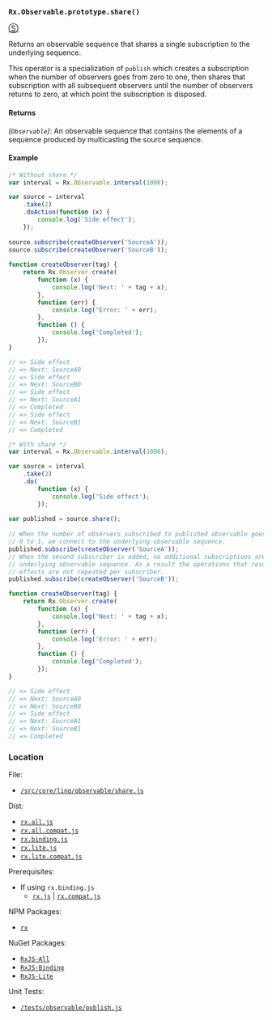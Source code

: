 ### `Rx.Observable.prototype.share()`
[&#x24C8;](https://github.com/Reactive-Extensions/RxJS/blob/master/src/core/linq/observable/share.js "View in source") 

Returns an observable sequence that shares a single subscription to the underlying sequence. 

This operator is a specialization of `publish` which creates a subscription when the number of observers goes from zero to one, then shares that subscription with all subsequent observers until the number of observers returns to zero, at which point the subscription is disposed.

#### Returns
*(`Observable`)*: An observable sequence that contains the elements of a sequence produced by multicasting the source sequence.
   
#### Example
```js
/* Without share */
var interval = Rx.Observable.interval(1000);

var source = interval
    .take(2)
    .doAction(function (x) { 
        console.log('Side effect');
    });
 
source.subscribe(createObserver('SourceA'));
source.subscribe(createObserver('SourceB'));
 
function createObserver(tag) {
    return Rx.Observer.create(
        function (x) {
            console.log('Next: ' + tag + x);
        },
        function (err) {
            console.log('Error: ' + err);   
        },
        function () {
            console.log('Completed');   
        });
}

// => Side effect
// => Next: SourceA0 
// => Side effect
// => Next: SourceB0 
// => Side effect
// => Next: SourceA1 
// => Completed
// => Side effect
// => Next: SourceB1 
// => Completed  

/* With share */
var interval = Rx.Observable.interval(1000);

var source = interval
    .take(2)
    .do(
        function (x) { 
            console.log('Side effect');
        });
 
var published = source.share();
 
// When the number of observers subscribed to published observable goes from 
// 0 to 1, we connect to the underlying observable sequence.
published.subscribe(createObserver('SourceA'));
// When the second subscriber is added, no additional subscriptions are added to the
// underlying observable sequence. As a result the operations that result in side 
// effects are not repeated per subscriber.
published.subscribe(createObserver('SourceB'));

function createObserver(tag) {
    return Rx.Observer.create(
        function (x) {
            console.log('Next: ' + tag + x);
        },
        function (err) {
            console.log('Error: ' + err);   
        },
        function () {
            console.log('Completed');   
        });
}

// => Side effect 
// => Next: SourceA0 
// => Next: SourceB0 
// => Side effect 
// => Next: SourceA1 
// => Next: SourceB1
// => Completed    
```

### Location

File:
- [`/src/core/linq/observable/share.js`](https://github.com/Reactive-Extensions/RxJS/blob/master/src/core/linq/observable/share.js)

Dist:
- [`rx.all.js`](https://github.com/Reactive-Extensions/RxJS/blob/master/dist/rx.all.js)
- [`rx.all.compat.js`](https://github.com/Reactive-Extensions/RxJS/blob/master/dist/rx.all.compat.js)
- [`rx.binding.js`](https://github.com/Reactive-Extensions/RxJS/blob/master/rx.binding.js)
- [`rx.lite.js`](https://github.com/Reactive-Extensions/RxJS/blob/master/rx.lite.js) 
- [`rx.lite.compat.js`](https://github.com/Reactive-Extensions/RxJS/blob/master/rx.lite.compat.js)

Prerequisites:
- If using `rx.binding.js`
  - [`rx.js`](https://github.com/Reactive-Extensions/RxJS/blob/master/dist/rx.js) | [`rx.compat.js`](https://github.com/Reactive-Extensions/RxJS/blob/master/dist/rx.compat.js)

NPM Packages:
- [`rx`](https://www.npmjs.org/package/rx)

NuGet Packages:
- [`RxJS-All`](http://www.nuget.org/packages/RxJS-All/)
- [`RxJS-Binding`](http://www.nuget.org/packages/RxJS-Binding/)
- [`RxJS-Lite`](http://www.nuget.org/packages/RxJS-Lite/)

Unit Tests:
- [`/tests/observable/publish.js`](https://github.com/Reactive-Extensions/RxJS/blob/master/tests/observable/publish.js)

